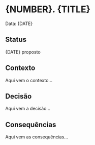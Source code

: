 # {NUMBER}. {TITLE}

Data: {DATE}

## Status

{DATE} proposto

## Contexto

Aqui vem o contexto...

## Decisão

Aqui vem a decisão...

## Consequências

Aqui vem as consequências...
